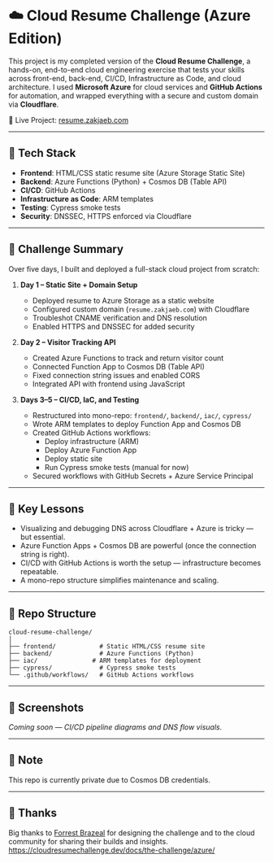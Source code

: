 # ☁️ Cloud Resume Challenge (Azure Edition)

This project is my completed version of the **Cloud Resume Challenge**, a hands-on, end-to-end cloud engineering exercise that tests your skills across front-end, back-end, CI/CD, Infrastructure as Code, and cloud architecture. I used **Microsoft Azure** for cloud services and **GitHub Actions** for automation, and wrapped everything with a secure and custom domain via **Cloudflare**.

📎 Live Project: [resume.zakjaeb.com](https://resume.zakjaeb.com)

---

## 🔧 Tech Stack

- **Frontend**: HTML/CSS static resume site (Azure Storage Static Site)
- **Backend**: Azure Functions (Python) + Cosmos DB (Table API)
- **CI/CD**: GitHub Actions
- **Infrastructure as Code**: ARM templates
- **Testing**: Cypress smoke tests
- **Security**: DNSSEC, HTTPS enforced via Cloudflare

---

## 📌 Challenge Summary

Over five days, I built and deployed a full-stack cloud project from scratch:

1. **Day 1 – Static Site + Domain Setup**
   - Deployed resume to Azure Storage as a static website
   - Configured custom domain (`resume.zakjaeb.com`) with Cloudflare
   - Troubleshot CNAME verification and DNS resolution
   - Enabled HTTPS and DNSSEC for added security

2. **Day 2 – Visitor Tracking API**
   - Created Azure Functions to track and return visitor count
   - Connected Function App to Cosmos DB (Table API)
   - Fixed connection string issues and enabled CORS
   - Integrated API with frontend using JavaScript

3. **Days 3–5 – CI/CD, IaC, and Testing**
   - Restructured into mono-repo: `frontend/`, `backend/`, `iac/`, `cypress/`
   - Wrote ARM templates to deploy Function App and Cosmos DB
   - Created GitHub Actions workflows:
     - Deploy infrastructure (ARM)
     - Deploy Azure Function App
     - Deploy static site
     - Run Cypress smoke tests (manual for now)
   - Secured workflows with GitHub Secrets + Azure Service Principal

---

## 🧠 Key Lessons

- Visualizing and debugging DNS across Cloudflare + Azure is tricky — but essential.
- Azure Function Apps + Cosmos DB are powerful (once the connection string is right).
- CI/CD with GitHub Actions is worth the setup — infrastructure becomes repeatable.
- A mono-repo structure simplifies maintenance and scaling.

---

## 🚀 Repo Structure

```
cloud-resume-challenge/
│
├── frontend/            # Static HTML/CSS resume site
├── backend/             # Azure Functions (Python)
├── iac/               # ARM templates for deployment
├── cypress/             # Cypress smoke tests
└── .github/workflows/   # GitHub Actions workflows
```

---

## 📸 Screenshots

*Coming soon — CI/CD pipeline diagrams and DNS flow visuals.*

---

## 🔐 Note

This repo is currently private due to Cosmos DB credentials.

---

## 🙏 Thanks

Big thanks to [Forrest Brazeal](https://forrestbrazeal.com) for designing the challenge and to the cloud community for sharing their builds and insights.
https://cloudresumechallenge.dev/docs/the-challenge/azure/
